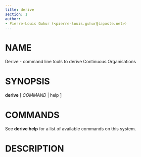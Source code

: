 ```yaml
---
title: derive
section: 1
author:
- Pierre-Louis Guhur (<pierre-louis.guhur@laposte.net>)
...
```


# NAME

Derive - command line tools to derive Continuous Organisations

# SYNOPSIS

**derive** [ *COMMAND* | help ]

# COMMANDS

See **derive help** for a list of available commands on this system.

# DESCRIPTION

